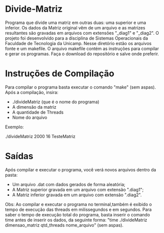 # Divide-Matriz
Programa que divide uma matriz em outras duas: uma superior e uma inferior. Os dados da Matriz original vêm de um arquivo e as matrizes resultantes são gravadas em arquivos com extensões "_diag1" e "_diag2". O projeto foi desenvolvido para a disciplina de Sistemas Operacionais da Faculdade de Tecnologia da Unicamp. Nesse diretório estão os arquivos fonte e um makefile. O arquivo makefile contém as instruções para compilar e gerar os programas. Faça o download do repositório e salve onde preferir.

# Instruções de Compilação
Para compilar o programa basta executar o comando "make" (sem aspas). Após a compilação, insira:

-   ./divideMatriz (que é o nome do programa)
-   A dimensão da matriz 
-   A quantidade de Threads 
-   Nome do arquivo 

Exemplo:

./divideMatriz 2000 16 TesteMatriz

# Saídas
Após compilar e executar o programa, você verá novos arquivos dentro da pasta:

-   Um arquivo .dat com dados gerados de forma aleatória;
-   A Matriz superior gravada em um arquivo com extensão ".diag1";
-   A Matriz inferior gravada em um arquivo com extensão ".diag2".

Obs: Ao compilar e executar o programa no terminal,também é exibido o tempo de execução das threads em milissegundos e em segundos. Para saber o tempo de execução total do programa, basta inserir o comando time antes de inserir os dados, da seguinte forma: "time ./divideMatriz dimensao_matriz qtd_threads nome_arquivo" (sem aspas).







